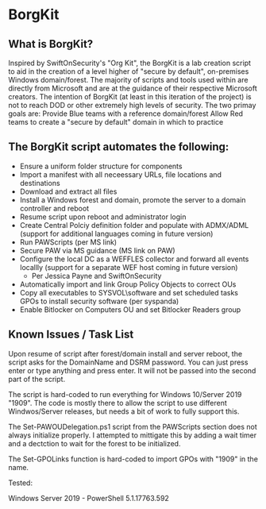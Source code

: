 # BorgKit

## What is BorgKit?
Inspired by SwiftOnSecurity's "Org Kit", the BorgKit is a lab creation script to aid in the creation of a level higher of "secure by default", on-premises Windows domain/forest. The majority of scripts and tools used within are directly from Microsoft and are at the guidance of their respective Microsoft creators. The intention of BorgKit (at least in this iteration of the project) is not to reach DOD or other extremely high levels of security. The two primay goals are:
  Provide Blue teams with a reference domain/forest
  Allow Red teams to create a "secure by default" domain in which to practice
  
## The BorgKit script automates the following:
  - Ensure a uniform folder structure for components
  - Import a manifest with all neceessary URLs, file locations and destinations
  - Download and extract all files
  - Install a Windows forest and domain, promote the server to a domain controller and reboot
  - Resume script upon reboot and administrator login
  - Create Central Polciy definition folder and populate with ADMX/ADML (support for additional languages coming in future version)
  - Run PAWScripts (per MS link)
  - Secure PAW via MS guidance (MS link on PAW)
  - Configure the local DC as a WEFFLES collector and forward all events locallly (support for a separate WEF host coming in future version)
    - Per Jessica Payne and SwiftOnSecurity
  - Automatically import and link Group Policy Objects to correct OUs
  - Copy all executables to SYSVOL\software and set scheduled tasks GPOs to install security software (per syspanda)
  - Enable Bitlocker on Computers OU and set Bitlocker Readers group

## Known Issues / Task List
Upon resume of script after forest/domain install and server reboot, the script asks for the DomainName and DSRM password. You can just press enter or type anything and press enter. It will not be passed into the second part of the script.

The script is hard-coded to run everything for Windows 10/Server 2019 "1909". The code is mostly there to allow the script to use different Windwos/Server releases, but needs a bit of work to fully support this. 

The Set-PAWOUDelegation.ps1 script from the PAWScripts section does not always initialize properly. I attempted to mittigate this by adding a wait timer and a dectction to wait for the forest to be initialized. 

The Set-GPOLinks function is hard-coded to import GPOs with "1909" in the name.

Tested:

Windows Server 2019 - PowerShell 5.1.17763.592